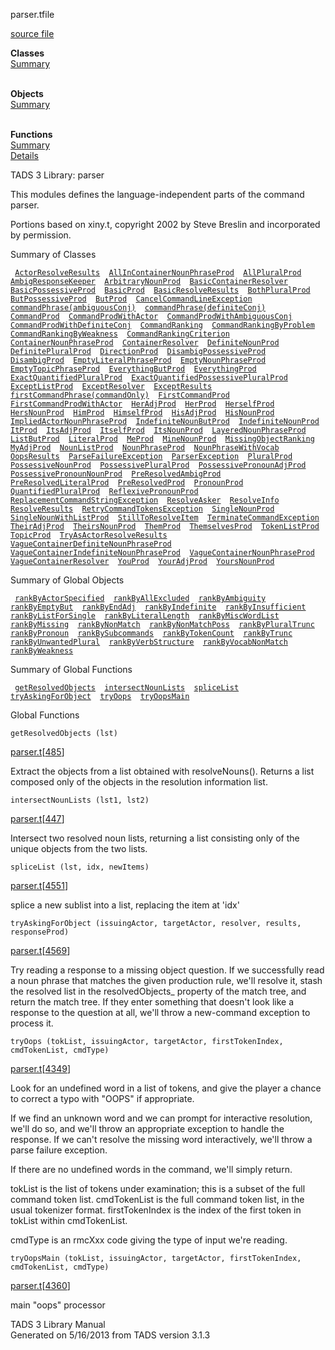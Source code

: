 ---
---
<span class="title">parser.t</span><span class="type">file</span>

[source file](../source/parser.t.html)

**Classes**  
[Summary](#_ClassSummary_)  
 

**Objects**  
[Summary](#_ObjectSummary_)  
 

**Functions**  
[Summary](#_FunctionSummary_)  
[Details](#_Functions_)

<div class="fdesc">

TADS 3 Library: parser

This modules defines the language-independent parts of the command
parser.

Portions based on xiny.t, copyright 2002 by Steve Breslin and
incorporated by permission.

</div>

<span id="_ClassSummary_"></span>

<div class="mjhd">

<span class="hdln">Summary of Classes</span>  

</div>

` `[`ActorResolveResults`](../object/ActorResolveResults.html)`  `[`AllInContainerNounPhraseProd`](../object/AllInContainerNounPhraseProd.html)`  `[`AllPluralProd`](../object/AllPluralProd.html)`  `[`AmbigResponseKeeper`](../object/AmbigResponseKeeper.html)`  `[`ArbitraryNounProd`](../object/ArbitraryNounProd.html)`  `[`BasicContainerResolver`](../object/BasicContainerResolver.html)`  `[`BasicPossessiveProd`](../object/BasicPossessiveProd.html)`  `[`BasicProd`](../object/BasicProd.html)`  `[`BasicResolveResults`](../object/BasicResolveResults.html)`  `[`BothPluralProd`](../object/BothPluralProd.html)`  `[`ButPossessiveProd`](../object/ButPossessiveProd.html)`  `[`ButProd`](../object/ButProd.html)`  `[`CancelCommandLineException`](../object/CancelCommandLineException.html)`  `[`commandPhrase(ambiguousConj)`](../object/commandPhrase(ambiguousConj).html)`  `[`commandPhrase(definiteConj)`](../object/commandPhrase(definiteConj).html)`  `[`CommandProd`](../object/CommandProd.html)`  `[`CommandProdWithActor`](../object/CommandProdWithActor.html)`  `[`CommandProdWithAmbiguousConj`](../object/CommandProdWithAmbiguousConj.html)`  `[`CommandProdWithDefiniteConj`](../object/CommandProdWithDefiniteConj.html)`  `[`CommandRanking`](../object/CommandRanking.html)`  `[`CommandRankingByProblem`](../object/CommandRankingByProblem.html)`  `[`CommandRankingByWeakness`](../object/CommandRankingByWeakness.html)`  `[`CommandRankingCriterion`](../object/CommandRankingCriterion.html)`  `[`ContainerNounPhraseProd`](../object/ContainerNounPhraseProd.html)`  `[`ContainerResolver`](../object/ContainerResolver.html)`  `[`DefiniteNounProd`](../object/DefiniteNounProd.html)`  `[`DefinitePluralProd`](../object/DefinitePluralProd.html)`  `[`DirectionProd`](../object/DirectionProd.html)`  `[`DisambigPossessiveProd`](../object/DisambigPossessiveProd.html)`  `[`DisambigProd`](../object/DisambigProd.html)`  `[`EmptyLiteralPhraseProd`](../object/EmptyLiteralPhraseProd.html)`  `[`EmptyNounPhraseProd`](../object/EmptyNounPhraseProd.html)`  `[`EmptyTopicPhraseProd`](../object/EmptyTopicPhraseProd.html)`  `[`EverythingButProd`](../object/EverythingButProd.html)`  `[`EverythingProd`](../object/EverythingProd.html)`  `[`ExactQuantifiedPluralProd`](../object/ExactQuantifiedPluralProd.html)`  `[`ExactQuantifiedPossessivePluralProd`](../object/ExactQuantifiedPossessivePluralProd.html)`  `[`ExceptListProd`](../object/ExceptListProd.html)`  `[`ExceptResolver`](../object/ExceptResolver.html)`  `[`ExceptResults`](../object/ExceptResults.html)`  `[`firstCommandPhrase(commandOnly)`](../object/firstCommandPhrase(commandOnly).html)`  `[`FirstCommandProd`](../object/FirstCommandProd.html)`  `[`FirstCommandProdWithActor`](../object/FirstCommandProdWithActor.html)`  `[`HerAdjProd`](../object/HerAdjProd.html)`  `[`HerProd`](../object/HerProd.html)`  `[`HerselfProd`](../object/HerselfProd.html)`  `[`HersNounProd`](../object/HersNounProd.html)`  `[`HimProd`](../object/HimProd.html)`  `[`HimselfProd`](../object/HimselfProd.html)`  `[`HisAdjProd`](../object/HisAdjProd.html)`  `[`HisNounProd`](../object/HisNounProd.html)`  `[`ImpliedActorNounPhraseProd`](../object/ImpliedActorNounPhraseProd.html)`  `[`IndefiniteNounButProd`](../object/IndefiniteNounButProd.html)`  `[`IndefiniteNounProd`](../object/IndefiniteNounProd.html)`  `[`ItProd`](../object/ItProd.html)`  `[`ItsAdjProd`](../object/ItsAdjProd.html)`  `[`ItselfProd`](../object/ItselfProd.html)`  `[`ItsNounProd`](../object/ItsNounProd.html)`  `[`LayeredNounPhraseProd`](../object/LayeredNounPhraseProd.html)`  `[`ListButProd`](../object/ListButProd.html)`  `[`LiteralProd`](../object/LiteralProd.html)`  `[`MeProd`](../object/MeProd.html)`  `[`MineNounProd`](../object/MineNounProd.html)`  `[`MissingObjectRanking`](../object/MissingObjectRanking.html)`  `[`MyAdjProd`](../object/MyAdjProd.html)`  `[`NounListProd`](../object/NounListProd.html)`  `[`NounPhraseProd`](../object/NounPhraseProd.html)`  `[`NounPhraseWithVocab`](../object/NounPhraseWithVocab.html)`  `[`OopsResults`](../object/OopsResults.html)`  `[`ParseFailureException`](../object/ParseFailureException.html)`  `[`ParserException`](../object/ParserException.html)`  `[`PluralProd`](../object/PluralProd.html)`  `[`PossessiveNounProd`](../object/PossessiveNounProd.html)`  `[`PossessivePluralProd`](../object/PossessivePluralProd.html)`  `[`PossessivePronounAdjProd`](../object/PossessivePronounAdjProd.html)`  `[`PossessivePronounNounProd`](../object/PossessivePronounNounProd.html)`  `[`PreResolvedAmbigProd`](../object/PreResolvedAmbigProd.html)`  `[`PreResolvedLiteralProd`](../object/PreResolvedLiteralProd.html)`  `[`PreResolvedProd`](../object/PreResolvedProd.html)`  `[`PronounProd`](../object/PronounProd.html)`  `[`QuantifiedPluralProd`](../object/QuantifiedPluralProd.html)`  `[`ReflexivePronounProd`](../object/ReflexivePronounProd.html)`  `[`ReplacementCommandStringException`](../object/ReplacementCommandStringException.html)`  `[`ResolveAsker`](../object/ResolveAsker.html)`  `[`ResolveInfo`](../object/ResolveInfo.html)`  `[`ResolveResults`](../object/ResolveResults.html)`  `[`RetryCommandTokensException`](../object/RetryCommandTokensException.html)`  `[`SingleNounProd`](../object/SingleNounProd.html)`  `[`SingleNounWithListProd`](../object/SingleNounWithListProd.html)`  `[`StillToResolveItem`](../object/StillToResolveItem.html)`  `[`TerminateCommandException`](../object/TerminateCommandException.html)`  `[`TheirAdjProd`](../object/TheirAdjProd.html)`  `[`TheirsNounProd`](../object/TheirsNounProd.html)`  `[`ThemProd`](../object/ThemProd.html)`  `[`ThemselvesProd`](../object/ThemselvesProd.html)`  `[`TokenListProd`](../object/TokenListProd.html)`  `[`TopicProd`](../object/TopicProd.html)`  `[`TryAsActorResolveResults`](../object/TryAsActorResolveResults.html)`  `[`VagueContainerDefiniteNounPhraseProd`](../object/VagueContainerDefiniteNounPhraseProd.html)`  `[`VagueContainerIndefiniteNounPhraseProd`](../object/VagueContainerIndefiniteNounPhraseProd.html)`  `[`VagueContainerNounPhraseProd`](../object/VagueContainerNounPhraseProd.html)`  `[`VagueContainerResolver`](../object/VagueContainerResolver.html)`  `[`YouProd`](../object/YouProd.html)`  `[`YourAdjProd`](../object/YourAdjProd.html)`  `[`YoursNounProd`](../object/YoursNounProd.html)`  `
<span id="_ObjectSummary_"></span>

<div class="mjhd">

<span class="hdln">Summary of Global Objects</span>  

</div>

` `[`rankByActorSpecified`](../object/rankByActorSpecified.html)`  `[`rankByAllExcluded`](../object/rankByAllExcluded.html)`  `[`rankByAmbiguity`](../object/rankByAmbiguity.html)`  `[`rankByEmptyBut`](../object/rankByEmptyBut.html)`  `[`rankByEndAdj`](../object/rankByEndAdj.html)`  `[`rankByIndefinite`](../object/rankByIndefinite.html)`  `[`rankByInsufficient`](../object/rankByInsufficient.html)`  `[`rankByListForSingle`](../object/rankByListForSingle.html)`  `[`rankByLiteralLength`](../object/rankByLiteralLength.html)`  `[`rankByMiscWordList`](../object/rankByMiscWordList.html)`  `[`rankByMissing`](../object/rankByMissing.html)`  `[`rankByNonMatch`](../object/rankByNonMatch.html)`  `[`rankByNonMatchPoss`](../object/rankByNonMatchPoss.html)`  `[`rankByPluralTrunc`](../object/rankByPluralTrunc.html)`  `[`rankByPronoun`](../object/rankByPronoun.html)`  `[`rankBySubcommands`](../object/rankBySubcommands.html)`  `[`rankByTokenCount`](../object/rankByTokenCount.html)`  `[`rankByTrunc`](../object/rankByTrunc.html)`  `[`rankByUnwantedPlural`](../object/rankByUnwantedPlural.html)`  `[`rankByVerbStructure`](../object/rankByVerbStructure.html)`  `[`rankByVocabNonMatch`](../object/rankByVocabNonMatch.html)`  `[`rankByWeakness`](../object/rankByWeakness.html)`  `
<span id="FunctionSummary_"></span>

<div class="mjhd">

<span class="hdln">Summary of Global Functions</span>  

</div>

` `[`getResolvedObjects`](#getResolvedObjects)`  `[`intersectNounLists`](#intersectNounLists)`  `[`spliceList`](#spliceList)`  `[`tryAskingForObject`](#tryAskingForObject)`  `[`tryOops`](#tryOops)`  `[`tryOopsMain`](#tryOopsMain)`  `

<span id="_Functions_"></span>

<div class="mjhd">

<span class="hdln">Global Functions</span>  

</div>

<span id="getResolvedObjects"></span>

`getResolvedObjects (lst)`

[parser.t](../file/parser.t.html)\[[485](../source/parser.t.html#485)\]

<div class="desc">

Extract the objects from a list obtained with resolveNouns(). Returns a
list composed only of the objects in the resolution information list.

</div>

<span id="intersectNounLists"></span>

`intersectNounLists (lst1, lst2)`

[parser.t](../file/parser.t.html)\[[447](../source/parser.t.html#447)\]

<div class="desc">

Intersect two resolved noun lists, returning a list consisting only of
the unique objects from the two lists.

</div>

<span id="spliceList"></span>

`spliceList (lst, idx, newItems)`

[parser.t](../file/parser.t.html)\[[4551](../source/parser.t.html#4551)\]

<div class="desc">

splice a new sublist into a list, replacing the item at 'idx'

</div>

<span id="tryAskingForObject"></span>

`tryAskingForObject (issuingActor, targetActor, resolver, results, responseProd)`

[parser.t](../file/parser.t.html)\[[4569](../source/parser.t.html#4569)\]

<div class="desc">

Try reading a response to a missing object question. If we successfully
read a noun phrase that matches the given production rule, we'll resolve
it, stash the resolved list in the resolvedObjects\_ property of the
match tree, and return the match tree. If they enter something that
doesn't look like a response to the question at all, we'll throw a
new-command exception to process it.

</div>

<span id="tryOops"></span>

`tryOops (tokList, issuingActor, targetActor, firstTokenIndex, cmdTokenList, cmdType)`

[parser.t](../file/parser.t.html)\[[4349](../source/parser.t.html#4349)\]

<div class="desc">

Look for an undefined word in a list of tokens, and give the player a
chance to correct a typo with "OOPS" if appropriate.

If we find an unknown word and we can prompt for interactive resolution,
we'll do so, and we'll throw an appropriate exception to handle the
response. If we can't resolve the missing word interactively, we'll
throw a parse failure exception.

If there are no undefined words in the command, we'll simply return.

tokList is the list of tokens under examination; this is a subset of the
full command token list. cmdTokenList is the full command token list, in
the usual tokenizer format. firstTokenIndex is the index of the first
token in tokList within cmdTokenList.

cmdType is an rmcXxx code giving the type of input we're reading.

</div>

<span id="tryOopsMain"></span>

`tryOopsMain (tokList, issuingActor, targetActor, firstTokenIndex, cmdTokenList, cmdType)`

[parser.t](../file/parser.t.html)\[[4360](../source/parser.t.html#4360)\]

<div class="desc">

main "oops" processor

</div>

<div class="ftr">

TADS 3 Library Manual  
Generated on 5/16/2013 from TADS version 3.1.3

</div>
